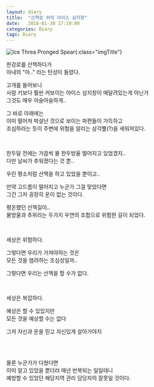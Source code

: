 ```yaml
---
layout: diary
title:  "산책로 위의 아이스 삼지창"
date:   2016-01-30 17:10:00
categories: Diary
tags: Diary
---
```


![Ice Threa Pronged Spear](https://lh3.googleusercontent.com/AbwCFwCBvXhEsJ95hDa6R8WdTxsZ8Ynh3-FagN3Pv7DUlVxUJBTYZ6ZRSf53eRoZOoJZVtBsII6QWduhRjAJWlUZLOmNMoGXiaiSwwVhEMuByoP_OjLiOOsZJZ7BeQoxWQ_J5dNbiU1ibwnyTUCga3TpKJdbJTaN2tfoNGZTkDY3Fxl-oxKs60ua1Y-lX4wkEnO4_cdP73242Nidwhlu3FqZ3Jsin_VgdVhjQ-0vt8gV3HiebZRuKmbpImrDVEna8aTVxYWfBAdgjcMqtdw8qpaYZR53EjsKGBYGgqSwRgfn1DLKtcb2hT3n83VYGacM7TtfRSxnFQ1EdAw2Xc8ArV4Tg5Ka04-BXBS6gXN1hfoBOcsgJNFf9tEnvx3ayfHaPHIGQxri5Xu1vulweMyCm5ynqxBOifAlQz1g1EGZi57ZDOq1KddZT2-0VTPA6cRtZ2luDoknGpSayntIvtKIlM1t004X0zZoND98J3KI7f70z4Rf6HlPQMhURRjkaIB4kvS01Z48oTF1T5BHIBrx47JZSwJblvolJO_KvP91GhpzipIRMD0JbyLUdcR_hNIdg7dh=w385-h683-no){:class="imgTitle"}  

한강로를 산책하다가  
아내의 "아.." 라는 탄성이 들렸다.  

고개를 들어보니  
사람 키보다 훨씬 커보이는 아이스 삼지창이 매달려있는게 아닌가  
그것도 매우 아슬아슬하게..  

<!--more-->

그 바로 아래에는  
이미 떨어져 박살난 것으로 보이는 파편들이 가득하고  
조심하라는 듯이 주변에 위험을 알리는 삼각뿔(?)을 세워져있다.  

<br>

한두달 전에는 가끔씩 물 한두방울 떨어지고 있었겠지..   
다만 날씨가 추워졌다는 것 뿐..   

우린 평소처럼 산책을 하고 있었을 뿐이고..  

만약 고드름이 떨어지고 누군가 그걸 맞았다면  
그건 그저 굉장히 운이 없는 것이다.  

평온했던 산책길이..   
물방울과 추위라는 두가지 우연의 조합으로 위험한 길이 되었다.  

<br>

세상은 위험하다.  

그렇다면 우리가 가져야하는 것은   
모든 것을 염려하는 조심성일까..  

그렇다면 우리는 산책을 할 수가 없다.  

<br>

세상은 복잡하다.

예상은 할 수 있있지만  
모든 것을 예상할 수는 없다  

그저 자신과 운을 믿고 자신있게 살아가야지  

<br><br/>

물론 누군가가 다쳤다면  
이미 알고 있었을 뿐더러 매년 반복되는 일일테니   
예방할 수 있었던 해당지역 관리 담당자의 잘못일 것이다.  

